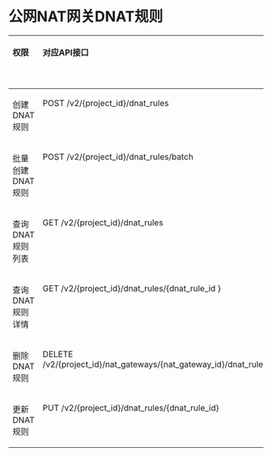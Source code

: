 # 公网NAT网关DNAT规则<a name="nat_api_0031"></a>

<a name="table1351682493510"></a>
<table><thead align="left"><tr id="row1759512463518"><th class="cellrowborder" valign="top" width="12.049999999999999%" id="mcps1.1.6.1.1"><p id="p6174435204812"><a name="p6174435204812"></a><a name="p6174435204812"></a>权限</p>
</th>
<th class="cellrowborder" valign="top" width="26.82%" id="mcps1.1.6.1.2"><p id="p8174113504816"><a name="p8174113504816"></a><a name="p8174113504816"></a>对应API接口</p>
</th>
<th class="cellrowborder" valign="top" width="19.46%" id="mcps1.1.6.1.3"><p id="p8701346133717"><a name="p8701346133717"></a><a name="p8701346133717"></a>授权项(Action)</p>
</th>
<th class="cellrowborder" valign="top" width="23.14%" id="mcps1.1.6.1.4"><p id="p5985736163016"><a name="p5985736163016"></a><a name="p5985736163016"></a>IAM项目(Project)</p>
</th>
<th class="cellrowborder" valign="top" width="18.529999999999998%" id="mcps1.1.6.1.5"><p id="p8985133619300"><a name="p8985133619300"></a><a name="p8985133619300"></a>企业项目(Enterprise Project)</p>
</th>
</tr>
</thead>
<tbody><tr id="row15595192412355"><td class="cellrowborder" valign="top" width="12.049999999999999%" headers="mcps1.1.6.1.1 "><p id="p1469881155416"><a name="p1469881155416"></a><a name="p1469881155416"></a>创建DNAT规则</p>
</td>
<td class="cellrowborder" valign="top" width="26.82%" headers="mcps1.1.6.1.2 "><p id="p12107227135419"><a name="p12107227135419"></a><a name="p12107227135419"></a>POST /v2/{project_id}/dnat_rules</p>
</td>
<td class="cellrowborder" valign="top" width="19.46%" headers="mcps1.1.6.1.3 "><p id="p469815111542"><a name="p469815111542"></a><a name="p469815111542"></a>nat:dnatRules:create</p>
</td>
<td class="cellrowborder" valign="top" width="23.14%" headers="mcps1.1.6.1.4 "><p id="p15756115919276"><a name="p15756115919276"></a><a name="p15756115919276"></a>√</p>
</td>
<td class="cellrowborder" valign="top" width="18.529999999999998%" headers="mcps1.1.6.1.5 "><p id="p193691154133112"><a name="p193691154133112"></a><a name="p193691154133112"></a>√</p>
</td>
</tr>
<tr id="row959782416351"><td class="cellrowborder" valign="top" width="12.049999999999999%" headers="mcps1.1.6.1.1 "><p id="p8956184112814"><a name="p8956184112814"></a><a name="p8956184112814"></a>批量创建DNAT规则</p>
</td>
<td class="cellrowborder" valign="top" width="26.82%" headers="mcps1.1.6.1.2 "><p id="p1957114117285"><a name="p1957114117285"></a><a name="p1957114117285"></a>POST /v2/{project_id}/dnat_rules/batch</p>
</td>
<td class="cellrowborder" valign="top" width="19.46%" headers="mcps1.1.6.1.3 "><p id="p159567411282"><a name="p159567411282"></a><a name="p159567411282"></a>nat:dnatRules:create</p>
</td>
<td class="cellrowborder" valign="top" width="23.14%" headers="mcps1.1.6.1.4 "><p id="p1475655902719"><a name="p1475655902719"></a><a name="p1475655902719"></a>√</p>
</td>
<td class="cellrowborder" valign="top" width="18.529999999999998%" headers="mcps1.1.6.1.5 "><p id="p153706545313"><a name="p153706545313"></a><a name="p153706545313"></a>√</p>
</td>
</tr>
<tr id="row459717246353"><td class="cellrowborder" valign="top" width="12.049999999999999%" headers="mcps1.1.6.1.1 "><p id="p769941205420"><a name="p769941205420"></a><a name="p769941205420"></a>查询DNAT规则列表</p>
</td>
<td class="cellrowborder" valign="top" width="26.82%" headers="mcps1.1.6.1.2 "><p id="p8107172795418"><a name="p8107172795418"></a><a name="p8107172795418"></a>GET /v2/{project_id}/dnat_rules</p>
</td>
<td class="cellrowborder" valign="top" width="19.46%" headers="mcps1.1.6.1.3 "><p id="p156991912543"><a name="p156991912543"></a><a name="p156991912543"></a>nat:dnatRules:list</p>
</td>
<td class="cellrowborder" valign="top" width="23.14%" headers="mcps1.1.6.1.4 "><p id="p167561459142711"><a name="p167561459142711"></a><a name="p167561459142711"></a>√</p>
</td>
<td class="cellrowborder" valign="top" width="18.529999999999998%" headers="mcps1.1.6.1.5 "><p id="p1370175418319"><a name="p1370175418319"></a><a name="p1370175418319"></a>√</p>
</td>
</tr>
<tr id="row1159792493517"><td class="cellrowborder" valign="top" width="12.049999999999999%" headers="mcps1.1.6.1.1 "><p id="p1769917115410"><a name="p1769917115410"></a><a name="p1769917115410"></a>查询DNAT规则详情</p>
</td>
<td class="cellrowborder" valign="top" width="26.82%" headers="mcps1.1.6.1.2 "><p id="p5107182715545"><a name="p5107182715545"></a><a name="p5107182715545"></a>GET /v2/{project_id}/dnat_rules/{dnat_rule_id }</p>
</td>
<td class="cellrowborder" valign="top" width="19.46%" headers="mcps1.1.6.1.3 "><p id="p969914175412"><a name="p969914175412"></a><a name="p969914175412"></a>nat:dnatRules:get</p>
</td>
<td class="cellrowborder" valign="top" width="23.14%" headers="mcps1.1.6.1.4 "><p id="p9757145912271"><a name="p9757145912271"></a><a name="p9757145912271"></a>√</p>
</td>
<td class="cellrowborder" valign="top" width="18.529999999999998%" headers="mcps1.1.6.1.5 "><p id="p19370155411318"><a name="p19370155411318"></a><a name="p19370155411318"></a>√</p>
</td>
</tr>
<tr id="row85979249353"><td class="cellrowborder" valign="top" width="12.049999999999999%" headers="mcps1.1.6.1.1 "><p id="p10699191195410"><a name="p10699191195410"></a><a name="p10699191195410"></a>删除DNAT规则</p>
</td>
<td class="cellrowborder" valign="top" width="26.82%" headers="mcps1.1.6.1.2 "><p id="p121073271543"><a name="p121073271543"></a><a name="p121073271543"></a>DELETE /v2/{project_id}/nat_gateways/{nat_gateway_id}/dnat_rules/{dnat_rule_id}</p>
</td>
<td class="cellrowborder" valign="top" width="19.46%" headers="mcps1.1.6.1.3 "><p id="p369914116546"><a name="p369914116546"></a><a name="p369914116546"></a>nat:dnatRules:delete</p>
</td>
<td class="cellrowborder" valign="top" width="23.14%" headers="mcps1.1.6.1.4 "><p id="p187577594276"><a name="p187577594276"></a><a name="p187577594276"></a>√</p>
</td>
<td class="cellrowborder" valign="top" width="18.529999999999998%" headers="mcps1.1.6.1.5 "><p id="p10370105493116"><a name="p10370105493116"></a><a name="p10370105493116"></a>√</p>
</td>
</tr>
<tr id="row1972564511415"><td class="cellrowborder" valign="top" width="12.049999999999999%" headers="mcps1.1.6.1.1 "><p id="p469991165420"><a name="p469991165420"></a><a name="p469991165420"></a>更新DNAT规则</p>
</td>
<td class="cellrowborder" valign="top" width="26.82%" headers="mcps1.1.6.1.2 "><p id="p101071927185418"><a name="p101071927185418"></a><a name="p101071927185418"></a>PUT /v2/{project_id}/dnat_rules/{dnat_rule_id}</p>
</td>
<td class="cellrowborder" valign="top" width="19.46%" headers="mcps1.1.6.1.3 "><p id="p269914195411"><a name="p269914195411"></a><a name="p269914195411"></a>nat:dnatRules:update</p>
</td>
<td class="cellrowborder" valign="top" width="23.14%" headers="mcps1.1.6.1.4 "><p id="p135358527174"><a name="p135358527174"></a><a name="p135358527174"></a>√</p>
</td>
<td class="cellrowborder" valign="top" width="18.529999999999998%" headers="mcps1.1.6.1.5 "><p id="p1853519528177"><a name="p1853519528177"></a><a name="p1853519528177"></a>√</p>
</td>
</tr>
</tbody>
</table>

